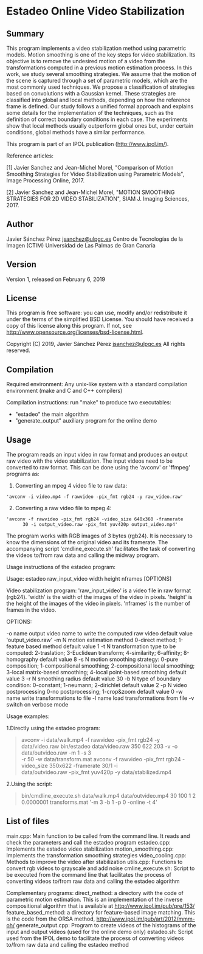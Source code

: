 # Estadeo Online Video Stabilization

## Summary

This program implements a video stabilization method using parametric models.
Motion smoothing is one of the key steps for video stabilization. Its objective
is to remove the undesired motion of a video from the transformations computed
in a previous motion estimation process. In this work, we study several 
smoothing strategies. We assume that the motion of the scene is captured
through a set of parametric models, which are the most commonly used 
techniques. We propose a classification of strategies based on convolutions with
a Gaussian kernel. These strategies are classified into global and local 
methods, depending on how the reference frame is defined. Our study follows a 
unified formal approach and explains some details for the implementation of the 
techniques, such as the definition of correct boundary conditions in each case. 
The experiments show that local methods usually outperform global ones but, 
under certain conditions, global methods have a similar performance.

This program is part of an IPOL publication (http://www.ipol.im/).

Reference articles:

[1] Javier Sanchez and Jean-Michel Morel, "Comparison of Motion Smoothing 
Strategies for Video Stabilization using Parametric Models", Image Processing
Online, 2017.

[2] Javier Sanchez and Jean-Michel Morel, "MOTION SMOOTHING STRATEGIES FOR 2D
VIDEO STABILIZATION", SIAM J. Imaging Sciences, 2017.


## Author

Javier Sánchez Pérez <jsanchez@ulpgc.es> 
Centro de Tecnologías de la Imagen (CTIM) 
Universidad de Las Palmas de Gran Canaria


## Version

Version 1, released on February 6, 2019


## License

This program is free software: you can use, modify and/or redistribute it
under the terms of the simplified BSD License. You should have received a
copy of this license along this program. If not, see
<http://www.opensource.org/licenses/bsd-license.html>.

Copyright (C) 2019, Javier Sánchez Pérez <jsanchez@ulpgc.es>
All rights reserved.


## Compilation

Required environment: Any unix-like system with a standard compilation
environment (make and C and C++ compilers)

Compilation instructions: run "make" to produce two executables:
 - "estadeo" the main algorithm
 - "generate_output" auxiliary program for the online demo

 
## Usage

The program reads an input video in raw format and produces an output raw
video with the video stabilization. The input videos need to be converted
to raw format. This can be done using the 'avconv' or 'ffmpeg' programs as:

  1. Converting an mpeg 4 video file to raw data:

    'avconv -i video.mp4 -f rawvideo -pix_fmt rgb24 -y raw_video.raw'
  
  2. Converting a raw video file to mpeg 4:
    
    'avconv -f rawvideo -pix_fmt rgb24 -video_size 640x360 -framerate
          30 -i output_video.raw -pix_fmt yuv420p output_video.mp4'
          
The program works with RGB images of 3 bytes (rgb24). It is necessary to
know the dimensions of the original video and its framerate. The 
accompanying script 'cmdline_execute.sh' facilitates the task of converting
the videos to/from raw data and calling the midway program.

Usage instructions of the estadeo program:

  Usage: estadeo raw_input_video width height nframes [OPTIONS]

  Video stabilization program:
  'raw_input_video' is a video file in raw format (rgb24).
  'width' is the width of the images of the video in pixels.
  'height' is the height of the images of the video in pixels.
  'nframes' is the number of frames in the video.

  OPTIONS:
  
   -o name  output video name to write the computed raw video
              default value 'output_video.raw'
   -m N     motion estimation method
              0-direct method; 1-feature based method
              default value 1
   -t N     transformation type to be computed:
              2-traslation; 3-Euclidean transform;
              4-similarity; 6-affinity; 8-homography
              default value 8
   -s N     motion smoothing strategy:
              0-pure composition;
              1-compositional smoothing;
              2-compositional local smoothing; 
              3-local matrix-based smoothing;
              4-local point-based smoothing
              default value 3
   -r N     smoothing radius
              default value 30
   -b N     type of boundary condition: 
              0-constant; 1-neumann; 2-dirichlet
              default value 2
   -p N     video postprocessing 
              0-no postprocessing; 1-crop&zoom
              default value 0
   -w name  write transformations to file
   -l name  load transformations from file
   -v       switch on verbose mode 

   
Usage examples:

  1.Directly using the estadeo program:
    
  > avconv -i data/walk.mp4 -f rawvideo -pix_fmt rgb24 -y data/video.raw 
  > bin/estadeo data/video.raw 350 622 203 -v -o data/outvideo.raw -m 1 -s 3 \
           -r 50 -w data/transform.mat
  > avconv -f rawvideo -pix_fmt rgb24 -video_size 350x622 -framerate 30/1 -i \
           data/outvideo.raw -pix_fmt yuv420p -y data/stabilized.mp4
  
  2.Using the script:
    
   > bin/cmdline_execute.sh data/walk.mp4 data/outvideo.mp4 30 100 1 2 0.0000001 transforms.mat '-m 3 -b 1 -p 0 -online -t 4'
   

## List of files

main.cpp: Main function to be called from the command line. It reads and check 
  the parameters and call the estadeo program
estadeo.cpp: Implements the estadeo video stabilization
motion_smoothing.cpp: Implements the transformation smoothing strategies
video_cooling.cpp: Methods to improve the video after stabilization
utils.cpp: Functions to convert rgb videos to grayscale and add noise 
cmline_execute.sh: Script to be executed from the command line that facilitates
  the process of converting videos to/from raw data and calling the estadeo 
  algorithm

Complementary programs:
direct_method: a directory with the code of parametric motion estimation. 
  This is an implementation of the inverse compositional algorithm that is 
  available at http://www.ipol.im/pub/pre/153/
feature_based_method: a directory for feature-based image matching. This is
  the code from the ORSA method, http://www.ipol.im/pub/art/2012/mmm-oh/
generate_output.cpp: Program to create videos of the histograms of the input
  and output videos (used for the online demo only)
estadeo.sh: Script used from the IPOL demo to facilitate the process of 
  converting videos to/from raw data and calling the estadeo method
